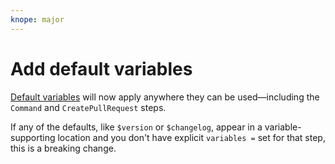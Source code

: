 ```yaml
---
knope: major
---
```


# Add default variables

[Default variables](https://knope.tech/reference/config-file/variables/#defaults) will now apply anywhere they can be
used—including the `Command` and `CreatePullRequest` steps.

If any of the defaults, like `$version` or `$changelog`, appear in a variable-supporting location
and you don't have explicit `variables =` set for that step, this is a breaking change.
